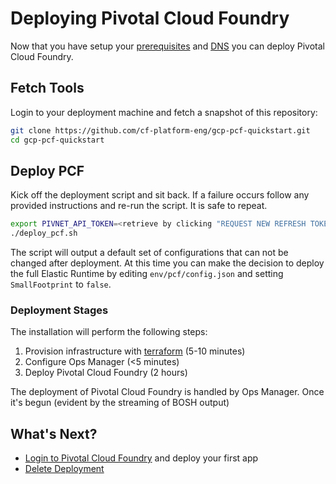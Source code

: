 # Deploying Pivotal Cloud Foundry

Now that you have setup your [prerequisites](./prerequisites.md) and
[DNS](./dns.md) you can deploy Pivotal Cloud Foundry.

## Fetch Tools

Login to your deployment machine and fetch a snapshot of this repository:

```bash
git clone https://github.com/cf-platform-eng/gcp-pcf-quickstart.git
cd gcp-pcf-quickstart
```

## Deploy PCF

Kick off the deployment script and sit back. If a failure occurs follow
any provided instructions and re-run the script. It is safe to repeat.

```bash
export PIVNET_API_TOKEN=<retrieve by clicking "REQUEST NEW REFRESH TOKEN" at https://network.pivotal.io/users/dashboard/edit-profile>
./deploy_pcf.sh
```

The script will output a default set of configurations that can not be
changed after deployment. At this time you can make the
decision to deploy the full Elastic Runtime by editing `env/pcf/config.json`
and setting `SmallFootprint` to `false`.

### Deployment Stages

The installation will perform the following steps:

1. Provision infrastructure with [terraform](https://terraform.io) (5-10 minutes)
1. Configure Ops Manager (<5 minutes)
1. Deploy Pivotal Cloud Foundry (2 hours)

The deployment of Pivotal Cloud Foundry is handled by Ops Manager.
Once it's begun (evident by the streaming of BOSH output)

## What's Next?
- [Login to Pivotal Cloud Foundry](login-to-pcf.md) and deploy your first app
- [Delete Deployment](./deleting-deployment.md)
